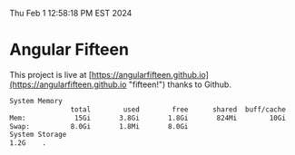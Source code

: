 Thu Feb  1 12:58:18 PM EST 2024

# Angular Fifteen


This project is live at [https://angularfifteen.github.io](https://angularfifteen.github.io "fifteen!") thanks to Github.

```bash
System Memory
               total        used        free      shared  buff/cache   available
Mem:            15Gi       3.8Gi       1.8Gi       824Mi        10Gi        11Gi
Swap:          8.0Gi       1.8Mi       8.0Gi
System Storage
1.2G	.
```
